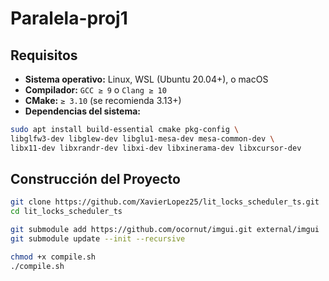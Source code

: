 # Paralela-proj1

## Requisitos

- **Sistema operativo:** Linux, WSL (Ubuntu 20.04+), o macOS
- **Compilador:** `GCC ≥ 9` o `Clang ≥ 10`
- **CMake:** `≥ 3.10` (se recomienda 3.13+)
- **Dependencias del sistema:**

```bash
sudo apt install build-essential cmake pkg-config \
libglfw3-dev libglew-dev libglu1-mesa-dev mesa-common-dev \
libx11-dev libxrandr-dev libxi-dev libxinerama-dev libxcursor-dev
```

## Construcción del Proyecto

```bash
git clone https://github.com/XavierLopez25/lit_locks_scheduler_ts.git
cd lit_locks_scheduler_ts

git submodule add https://github.com/ocornut/imgui.git external/imgui
git submodule update --init --recursive

chmod +x compile.sh
./compile.sh
```
